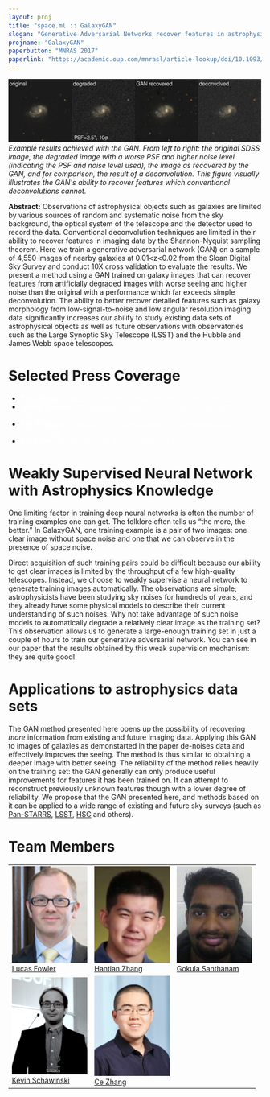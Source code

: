 ```yaml
---
layout: proj
title: "space.ml :: GalaxyGAN"
slogan: "Generative Adversarial Networks recover features in astrophysical images of galaxies beyond the deconvolution limit"
projname: "GalaxyGAN"
paperbutton: "MNRAS 2017"
paperlink: "https://academic.oup.com/mnrasl/article-lookup/doi/10.1093/mnrasl/slx008"
---
```



<img src="https://github.com/SpaceML/SpaceML.github.io/blob/master/gg/GAN_example.png?raw=true">
<I>Example results achieved with the GAN. From left to right: the original SDSS image, the degraded image with a worse PSF and higher noise level (indicating the PSF and noise level used), the image as recovered by the GAN, and for comparison, the result of a deconvolution. This figure visually illustrates the GAN's ability to recover features which conventional deconvolutions cannot.</I>

<b>Abstract:</b> Observations of astrophysical objects such as galaxies are limited by various sources of random and systematic noise from the sky background, the optical system of the telescope and the detector used to record the data. Conventional deconvolution techniques are limited in their ability to recover features in imaging data by the Shannon-Nyquist sampling theorem. Here we train a generative adversarial network (GAN) on a sample of 4,550 images of nearby galaxies at 0.01\<z\<0.02 from the Sloan Digital Sky Survey and conduct 10X cross validation to evaluate the results. We present a method using a GAN trained on galaxy images that can recover features from artificially degraded images with worse seeing and higher noise than the original with a performance which far exceeds simple deconvolution. The ability to better recover detailed features such as galaxy morphology from low-signal-to-noise and low angular resolution imaging data significantly increases our ability to study existing data sets of astrophysical objects as well as future observations with observatories such as the Large Synoptic Sky Telescope (LSST) and the Hubble and James Webb space telescopes. 

<!--<b><a href="http://space.ml/res/gan_paper.pdf">Paper PDF</a></b>-->

# Selected Press Coverage

<ul>
<li> <a style="color:white" href="https://www.theatlantic.com/technology/archive/2017/03/machines-will-do-our-stargazing-for-us/518319/">
        <strong>The Atlantic</strong>: Machine Learning Is Bringing the Cosmos Into Focus</a><br/>
        </li>
<li> <a style="color:white" href="https://www.wired.com/2017/03/astronomers-deploy-ai-unravel-mysteries-universe/">
        <strong>WIRED Science</strong>: Astronomers Deploy AI to Unravel the Mysteries of the Universe</a><br/>
        </li>
<li> <a style="color:white" href="https://www.theregister.co.uk/2017/02/23/galaxies_to_drugs_ai_hype_makes_its_way_to_science/?mt=1488825917133">
        <strong>The Register</strong>: From drugs to galaxy hunting, AI is elbowing its way into boffins' labs</a><br/>
        </li>
<li> <a style="color:white" href="https://phys.org/news/2017-02-neural-networks-sharpest-images.html">
        <strong>Phys.org</strong>: Neural networks promise sharpest ever images</a><br/>
        </li>
</ul>

# Weakly Supervised Neural Network with Astrophysics Knowledge

One limiting factor in training deep neural networks is often the number of training examples one can get. The folklore often tells us “the more, the better.” In GalaxyGAN, one training example is a pair of two images: one clear image without space noise and one that we can observe in the presence of space noise.

Direct acquisition of such training pairs could be difficult because our ability to get clear images is limited by the throughput of a few high-quality telescopes. Instead, we choose to weakly supervise a neural network to generate training images automatically. The observations are simple; astrophysicists have been studying sky noises for hundreds of years, and they already have some physical models to describe their current understanding of such noises. Why not take advantage of such noise models to automatically degrade a relatively clear image as the training set? This observation allows us to generate a large-enough training set in just a couple of hours to train our generative adversarial network. You can see in our paper that the results obtained by this weak supervision mechanism: they are quite good!

# Applications to astrophysics data sets
The GAN method presented here opens up the possibility of recovering <i>more</i> information from existing and future imaging data. Applying this GAN to images of galaxies as demonstarted in the paper de-noises data and effectively improves the seeing. The method is thus similar to obtaining a deeper image with better seeing.  The reliability of the method relies heavily on the training set: the GAN generally can only produce useful improvements for features it has been trained on. It can attempt to reconstruct previously unknown features though with a lower degree of reliability. We propose that the GAN presented here, and methods based on it can be applied to a wide range of existing and future sky surveys (such as <a href="http://panstarrs.stsci.edu/">Pan-STARRS</a>, <a href="https://www.lsst.org/">LSST</a>, <a href="http://www.naoj.org/Projects/HSC/">HSC</a> and others).


# Team Members

<table style="border:none;">
<tr>

<td><img src="https://github.com/SpaceML/SpaceML.github.io/blob/master/gg/lucas.jpg?raw=true" width="150"><br/>
<a href="#">Lucas Fowler</a></td>

<td><img src="https://github.com/SpaceML/SpaceML.github.io/blob/master/gg/hantian.png?raw=true" width="150"><br/>
<a href="#">Hantian Zhang</a></td>

<td><img src="https://github.com/SpaceML/SpaceML.github.io/blob/master/gg/gokul.jpg?raw=true" width="150"><br/>
<a href="#">Gokula Santhanam</a></td>

</tr>


<tr>

<td><img src="https://github.com/SpaceML/SpaceML.github.io/blob/master/gg/kevin.png?raw=true" width="150"><br/>
<a href="http://www.astro.ethz.ch/schawinski">Kevin Schawinski</a></td>

<td><img src="https://github.com/SpaceML/SpaceML.github.io/blob/master/gg/ce.jpeg?raw=true" width="150"><br/>
<a href="https://www.inf.ethz.ch/personal/ce.zhang/">Ce Zhang</a></td>

</tr>
</table>





